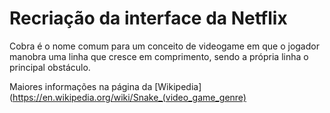 # Recriação da interface da Netflix
Cobra é o nome comum para um conceito de videogame em que o jogador manobra uma linha que cresce em comprimento, sendo a própria linha o principal obstáculo.

Maiores informações na página da [Wikipedia](https://en.wikipedia.org/wiki/Snake_(video_game_genre) 
